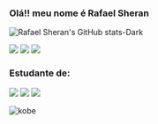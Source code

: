 ### Olá!! meu nome é Rafael Sheran


![Rafael Sheran's GitHub stats-Dark](https://github-readme-stats.vercel.app/api?username=sheranrafael&show_icons=true&hide=contribs,prs&cache_seconds=86400&theme=shades-of-purple)

<a href="https://instagram.com/sheran_vitorino" target="_blank"><img src="https://img.shields.io/badge/-Instagram-593D88?style=for-the-badge&logo=instagram&logoColor=white" target="_blank"></a>
 <a href = "mailto:contatosheranvitorino@gmail.com"><img src="https://img.shields.io/badge/-Gmail-F7DF1E?style=for-the-badge&logo=gmail&logoColor=black" target="_blank"></a>
  <a href="https://https://github.com/sheranrafael" target="_blank"><img src="https://img.shields.io/badge/GitHub-593D88?style=for-the-badge&logo=github&logoColor=white" target="_blank"></a>
   
### Estudante de:
 <a href="https://acervo.oglobo.globo.com/incoming/18800657-a99-493/imagemVerticalFotogaleria/Zico.jpg" target="_blank"><img src="https://img.shields.io/badge/HTML5-F7DF1E?style=for-the-badge&logo=html5&logoColor=black" target="_blank"></a>
 <a href="file:///C:/Users/Familia/Pictures/Rafael/jimmy.webp" target="_blank"><img src="https://img.shields.io/badge/CSS-593D88?&style=for-the-badge&logo=css3&logoColor=white" target="_blank"></a>
  <a href="https://contenti1.espn.com.br/image/wide/622_98c3c569-21f8-3f64-bfea-42614460e7b1.jpg" target="_blank"><img src="https://img.shields.io/badge/JavaScript-F7DF1E?style=for-the-badge&logo=javascript&logoColor=black" target="_blank"></a>

  ![kobe](https://github.com/sheranrafael/sheranrafael/assets/154270131/0363dad4-5de9-4eac-aa7c-f406f79c64eb)

